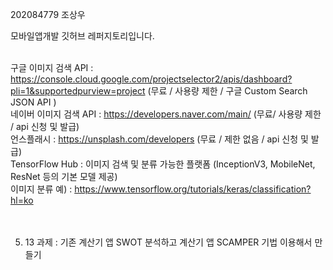 202084779 조상우 <br>

모바일앱개발 깃허브 레퍼지토리입니다.<br><br>


구글 이미지 검색 API : https://console.cloud.google.com/projectselector2/apis/dashboard?pli=1&supportedpurview=project  (무료 / 사용량 제한 / 구글 Custom Search JSON API )<br>
네이버 이미지 검색 API : https://developers.naver.com/main/  (무료/ 사용량 제한 / api 신청 및 발급)<br>
언스플래시 : https://unsplash.com/developers (무료 / 제한 없음 / api 신청 및 발급)<br>
TensorFlow Hub : 이미지 검색 및 분류 가능한 플랫폼 (InceptionV3, MobileNet, ResNet 등의 기본 모델 제공)<br>
이미지 분류 예) : https://www.tensorflow.org/tutorials/keras/classification?hl=ko <br><br><br>

5. 13 과제 : 기존 계산기 앱 SWOT 분석하고 계산기 앱  SCAMPER 기법 이용해서 만들기<br>

